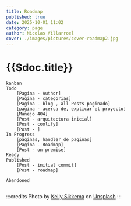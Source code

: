 ```yaml
---
title: Roadmap
published: true
date: 2025-10-01 11:02
category: page
author: Nicolas Villarroel
cover: ./images/pictures/cover-roadmap2.jpg
---
```


# {{$doc.title}}




```mermaid 
kanban
Todo
	[Pagina - Author]
    [Pagina - categorias]
    [Pagina - blog , all Posts paginado]
    [pagina - acerca de, explicar el proyecto]
	[Manejo 404]
	[Post - arquitectura inicial]
	[Post - coolify]
	[Post - ]
In Progress
    [paginas, handler de paginas]
	[Pagina - Roadmap]
	[Post - on premise]
Ready
Published
	[Post - initial commit]
	[Post - roadmap]
	
Abandoned
    
```


:::credits
Photo by [Kelly Sikkema](https://unsplash.com/@kellysikkema?utm_content=creditCopyText&utm_medium=referral&utm_source=unsplash) on [Unsplash](https://unsplash.com/photos/yellow-click-pen-on-white-printer-paper-gcHFXsdcmJE?utm_content=creditCopyText&utm_medium=referral&utm_source=unsplash)
:::

 
